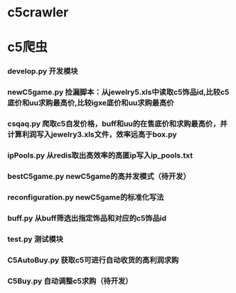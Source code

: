 # c5crawler
# c5爬虫

### develop.py 开发模块

### newC5game.py 捡漏脚本：从jewelry5.xls中读取c5饰品id,比较c5底价和uu求购最高价,比较igxe底价和uu求购最高价

### csqaq.py 爬取c5自发价格，buff和uu的在售底价和求购最高价，并计算利润写入jewelry3.xls文件，效率远高于box.py

### ipPools.py 从redis取出高效率的高匿ip写入ip_pools.txt

### bestC5game.py newC5game的高并发模式（待开发）

### reconfiguration.py newC5game的标准化写法

### buff.py 从buff筛选出指定饰品和对应的c5饰品id

### test.py 测试模块

### C5AutoBuy.py 获取c5可进行自动收货的高利润求购

### C5Buy.py 自动调整c5求购（待开发）